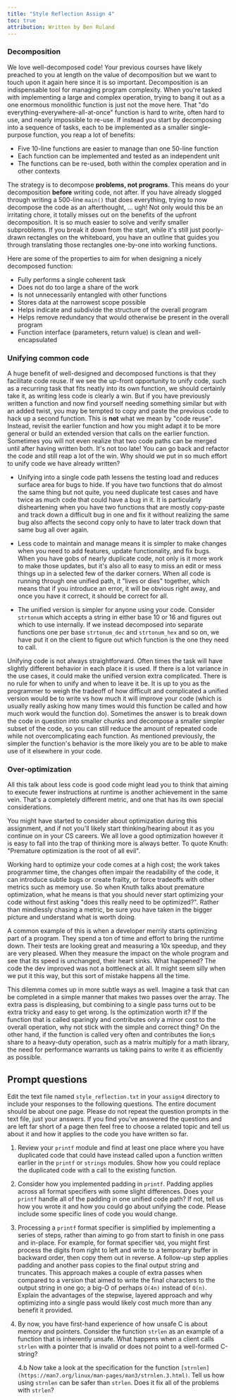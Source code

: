 ```yaml
---
title: "Style Reflection Assign 4"
toc: true
attribution: Written by Ben Ruland
---
```



### Decomposition
We love well-decomposed code! Your previous courses have likely preached to you at length on the value of decomposition but we want to touch upon it again here since it is so important. Decomposition is an indispensable tool for managing program complexity. When you're tasked with implementing a large and complex operation, trying to bang it out as a one enormous monolithic function is just not the move here. That "do everything-everywhere-all-at-once" function is hard to write, often hard to use, and nearly impossible to re-use. If instead you start by decomposing into a sequence of tasks, each to be implemented as a smaller single-purpose function, you reap a lot of benefits:

- Five 10-line functions are easier to manage than one 50-line function
- Each function can be implemented and tested as an independent unit
- The functions can be re-used, both within the complex operation and in other contexts

The strategy is to decompose __problems, not programs__. This means do your decomposition __before__ writing code, not after. If you have already slogged through writing a 500-line `main()` that does everything, trying to now decompose the code as an afterthought, ... ugh! Not only would this be an irritating chore, it totally misses out on the benefits of the upfront decomposition.  It is so much easier to solve and verify smaller subproblems. If you break it down from the start, while it's still just poorly-drawn rectangles on the whiteboard, you have an outline that guides you through translating those rectangles one-by-one into working functions.

Here are some of the properties to aim for when designing a nicely decomposed function:

- Fully performs a single coherent task
- Does not do too large a share of the work
- Is not unnecessarily entangled with other functions
- Stores data at the narrowest scope possible
- Helps indicate and subdivide the structure of the overall program
- Helps remove redundancy that would otherwise be present in the overall program
- Function interface (parameters, return value) is clean and well-encapsulated

### Unifying common code

A huge benefit of well-designed and decomposed functions is that they facilitate code reuse. If we see the up-front opportunity to unify code, such as a recurring task that fits neatly into its own function, we should certainly take it, as writing less code is clearly a win. But if you have previously written a function and now find yourself needing something similar but with an added twist, you may be tempted to copy and paste the previous code to hack up a second function. This is __not__ what we mean by "code reuse".  Instead, revisit the earlier function and how you might adapt it to be more general or build an extended version that calls on the earlier function.  Sometimes you will not even realize that two code paths can be merged until after having written both. It's not too late! You can go back and refactor the code and still reap a lot of the win.  Why should we put in so much effort to unify code we have already written?


- Unifying into a single code path lessens the testing load and reduces surface area for bugs to hide. If you have two functions that do almost the same thing but not quite, you need duplicate test cases and have twice as much code that could have a bug in it. It is particularly disheartening when you have two functions that are mostly copy-paste and track down a difficult bug in one and fix it without realizing the same bug also affects the second copy only to have to later track down that same bug all over again.

-  Less code to maintain and manage means it is simpler to make changes when you need to add features, update functionality, and fix bugs. When you have gobs of nearly duplicate code, not only is it more work to make those updates, but it's also all to easy to miss an edit or mess things up in a selected few of the darker corners. When all code is running through one unified path, it "lives or dies" together, which means that if you introduce an error, it will be obvious right away, and once you have it correct, it should be correct for all.

- The unified version is simpler for anyone using your code. Consider `strtonum` which accepts a string in either base 10 or 16 and figures out which to use internally. If we instead decomposed into separate functions one per base `strtonum_dec` and `strtonum_hex` and so on, we have put it on the client to figure out which function is the one they need to call.

Unifying code is not always straightforward. Often times the task will have slightly different behavior in each place it is used. If there is a lot variance in the use cases, it could make the unified version extra complicated. There is no rule for when to unify and when to leave it be. It is up to you as the programmer to weigh the tradeoff of how difficult and complicated a unified version would be to write vs how much it will improve your code (which is usually really asking how many times would this function be called and how much work would the function do). Sometimes the answer is to break down the code in question into smaller chunks and decompose a smaller simpler subset of the code, so you can still reduce the amount of repeated code while not overcomplicating each function. As mentioned previously, the simpler the function's behavior is the more likely you are to be able to make use of it elsewhere in your code.

### Over-optimization
All this talk about less code is good code might lead you to think that aiming to execute fewer instructions at runtime is another achievement in the same vein. That's a completely different metric, and one that has its own special considerations.

You might have started to consider about optimization during this assignment, and if not you'll likely start thinking/hearing about it as you continue on in your CS careers. We all love a good optimization however it is easy to fall into the trap of thinking more is always better. To quote Knuth: "Premature optimization is the root of all evil".

Working hard to optimize your code comes at a high cost; the work takes programmer time, the changes often impair the readability of the code, it can introduce subtle bugs or create frailty, or force tradeoffs with other metrics such as memory use. So when Knuth talks about premature optimization, what he means is that you should never start optimizing your code without first asking "does this really need to be optimized?".  Rather than mindlessly chasing a metric, be sure you have taken in the bigger picture and understand what is worth doing.

A common example of this is when a developer merrily starts optimizing part of a program. They spend a ton of time and effort to bring the runtime down. Their tests are looking great and measuring a 10x speedup, and they are very pleased. When they measure the impact on the whole program and see that its speed is unchanged, their heart sinks. What happened? The code the dev improved was not a bottleneck at all. It might seem silly when we put it this way, but this sort of mistake happens all the time.

This dilemma comes up in more subtle ways as well. Imagine a task that can be completed in a simple manner that makes two passes over the array. The extra pass is displeasing, but combining to a single pass turns out to be extra tricky and easy to get wrong. Is the optimization worth it?  If the function that is called sparingly and contributes only a minor cost to the overall operation, why not stick with the simple and correct thing? On the other hand, if the function is called very often and contributes the lion;s share to a heavy-duty operation, such as a matrix multiply for a math library, the need for performance warrants us taking pains to write it as efficiently as possible.

## Prompt questions
Edit the text file named `style_reflection.txt` in your `assign4` directory to include your responses to the following questions. The entire document should be about one page. Please do not repeat the question prompts in the text file, just your answers. If you find you've answered the questions and are left far short of a page then feel free to choose a related topic and tell us about it and how it applies to the code you have written so far. 

1. Review your `printf` module and find at least one place where you have duplicated code that could have instead called upon a function written earlier in the `printf` or `strings` modules. Show how you could replace the duplicated code with a call to the existing function.

2. Consider how you implemented padding in `printf`. Padding applies across all format specifiers with some slight differences. Does your `printf` handle all of the padding in one unified code path? If not, tell us how you wrote it and how you could go about unifying the code. Please include some specific lines of code you would change.

3. Processing a `printf` format specifier is simplified by implementing a series of steps, rather than aiming to go from start to finish in one pass and in-place. For example, for format specifier `%8d`, you might first process the digits from right to left and write to a temporary buffer in backward order, then copy them out in reverse. A follow-up step applies padding and another pass copies to the final output string and truncates.  This approach makes a couple of extra passes when compared to a version that aimed to write the final characters to the output string in one go; a big-O of perhaps `O(4n)` instead of `O(n)`. Explain the advantages of the stepwise, layered approach and why optimizing into a single pass would likely cost much more than any benefit it provided.

4. By now, you have first-hand experience of how unsafe C is about memory and pointers. Consider the function `strlen` as an example of a function that is inherently unsafe.  What happens when a client calls `strlen` with a pointer that is invalid or does not point to a well-formed C-string?

    4.b Now take a look at the specification for the function `[strnlen](https://man7.org/linux/man-pages/man3/strnlen.3.html)`. Tell us how using `strnlen` can be safer than `strlen`. Does it fix all of the problems with `strlen`?
